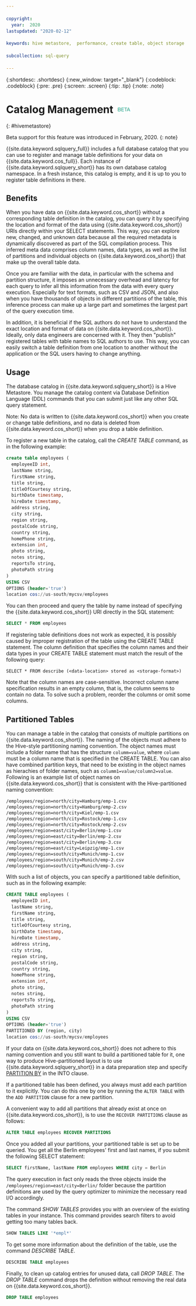```yaml
---

copyright:
  year:  2020
lastupdated: "2020-02-12"

keywords: hive metastore,  performance, create table, object storage

subcollection: sql-query

---
```


{:shortdesc: .shortdesc}
{:new_window: target="_blank"}
{:codeblock: .codeblock}
{:pre: .pre}
{:screen: .screen}
{:tip: .tip}
{:note: .note}


# Catalog Management ![Beta](beta.png)
{: #hivemetastore}

Beta support for this feature was introduced in February, 2020.
{: note}

{{site.data.keyword.sqlquery_full}} includes a full database catalog that you can use to register and manage table definitions for your data on {{site.data.keyword.cos_full}}. Each instance of {{site.data.keyword.sqlquery_short}} has its own database catalog namespace. In a fresh instance, this catalog is empty, and it is up to you to register table definitions in there.

## Benefits

When you have data on {{site.data.keyword.cos_short}} without a corresponding table definition in the catalog, you can query it by specifying the location and format of the data using {{site.data.keyword.cos_short}} URIs directly within your SELECT statements. This way, you can explore new, changed, and unknown data because all the required metadata is dynamically discovered as part of the SQL compilation process. This inferred meta data comprises column names, data types, as well as the list of partitions and individual objects on {{site.data.keyword.cos_short}} that make up the overall table data.

Once you are familiar with the data, in particular with the schema and partition structure, it imposes an unnecessary overhead and latency for each query to infer all this information from the data with every query execution. Especially for text formats, such as CSV and JSON, and also when you have thousands of objects in different partitions of the table, this inference process can make up a large part and sometimes the largest part of the query execution time.

In addition, it is beneficial if the SQL authors do not have to understand the exact location and format of data on {{site.data.keyword.cos_short}}. Ideally, only data engineers are concerned with it. They then "publish" registered tables with table names to SQL authors to use. This way, you can easily switch a table definition from one location to another without the application or the SQL users having to change anything.

## Usage

The database catalog in {{site.data.keyword.sqlquery_short}} is a Hive Metastore. You manage the catalog content via Database Definition Language (DDL) commands that you can submit just like any other SQL query statement.

Note: No data is written to {{site.data.keyword.cos_short}} when you create or change table definitions, and no data is deleted from {{site.data.keyword.cos_short}} when you drop a table definition.

To register a new table in the catalog, call the *CREATE TABLE* command, as in the following example:

```sql
create table employees (
  employeeID int,
  lastName string,
  firstName string,
  title string,
  titleOfCourtesy string,
  birthDate timestamp,
  hireDate timestamp,
  address string,
  city string,
  region string,
  postalCode string,
  country string,
  homePhone string,
  extension int,
  photo string,
  notes string,
  reportsTo string,
  photoPath string
)
USING CSV
OPTIONS (header='true')
location cos://us-south/mycsv/employees
```

You can then proceed and query the table by name instead of specifying the {{site.data.keyword.cos_short}} URI directly in the SQL statement:

```sql
SELECT * FROM employees
```

If registering table definitions does not work as expected, it is possibly caused by improper registration of the table using the CREATE TABLE statement. The column definition that specifies the column names and their data types in your CREATE TABLE statement must match the result of the following query:

```
SELECT * FROM describe (<data-location> stored as <storage-format>)
```
Note that the column names are case-sensitive. Incorrect column name specification results in an empty column, that is, the column seems to contain no data. To solve such a problem, reorder the columns or omit some columns.


## Partitioned Tables

You can manage a table in the catalog that consists of multiple partitions on {{site.data.keyword.cos_short}}. The naming of the objects must adhere to the Hive-style partitioning naming convention. The object names must include a folder name that has the structure `columm=value`, where `column` must be a column name that is specified in the CREATE TABLE. You can also have combined partition keys, that need to be existing in the object names as hierachies of folder names, such as `columm1=value/column2=value`. Following is an example list of object names on {{site.data.keyword.cos_short}} that is consistent with the Hive-partitioned naming convention:

```
/employees/region=north/city=Hamburg/emp-1.csv
/employees/region=north/city=Hamburg/emp-2.csv
/employees/region=north/city=Kiel/emp-1.csv
/employees/region=north/city=Rostock/emp-1.csv
/employees/region=north/city=Rostock/emp-2.csv
/employees/region=east/city=Berlin/emp-1.csv
/employees/region=east/city=Berlin/emp-2.csv
/employees/region=east/city=Berlin/emp-3.csv
/employees/region=east/city=Leipzig/emp-1.csv
/employees/region=south/city=Munich/emp-1.csv
/employees/region=south/city=Munich/emp-2.csv
/employees/region=south/city=Munich/emp-3.csv
```

With such a list of objects, you can specify a partitioned table definition, such as in the following example:

```sql
CREATE TABLE employees (
  employeeID int,
  lastName string,
  firstName string,
  title string,
  titleOfCourtesy string,
  birthDate timestamp,
  hireDate timestamp,
  address string,
  city string,
  region string,
  postalCode string,
  country string,
  homePhone string,
  extension int,
  photo string,
  notes string,
  reportsTo string,
  photoPath string
)
USING CSV
OPTIONS (header='true')
PARTITIONED BY (region, city)
location cos://us-south/mycsv/employees
```

If your data on {{site.data.keyword.cos_short}} does not adhere to this naming convention and you still want to build a partitioned table for it, one way to produce Hive-partitioned layout is to use {{site.data.keyword.sqlquery_short}} in a data preparation step and specify [PARTITION BY](https://cloud.ibm.com/docs/services/sql-query?topic=sql-query-sql-reference#partitionedClause) in the INTO clause.

If a partitioned table has been defined, you always must add each partition to it explicitly. You can do this one by one by running the
`ALTER TABLE` with the `ADD PARTITION` clause for a new partition.

A convenient way to add all partitions that already exist at once on {{site.data.keyword.cos_short}}, is to use the `RECOVER PARTITIONS` clause as follows:

```sql
ALTER TABLE employees RECOVER PARTITIONS
```

Once you added all your partitions, your partitioned table is set up to be queried. You get all the Berlin employees' first and last names, if you submit the following SELECT statement:

```sql
SELECT firstName, lastName FROM employees WHERE city = Berlin
```

The query execution in fact only reads the three objects inside the `/employees/region=east/city=Berlin/` folder 
because the partition definitions are used by the query optimizer to minimize the necessary read I/O accordingly.

The command *SHOW TABLES* provides you with an overview of the existing tables in your instance. 
This command provides search filters to avoid getting too many tables back.

```sql
SHOW TABLES LIKE '*empl*'
```

To get some more information about the definition of the table, use the command *DESCRIBE TABLE*. 

```sql
DESCRIBE TABLE employees
```

Finally, to clean up catalog entries for unused data, call *DROP TABLE*. 
The *DROP TABLE* command drops the definition without removing the real data on {{site.data.keyword.cos_short}}.

```sql
DROP TABLE employees
```
